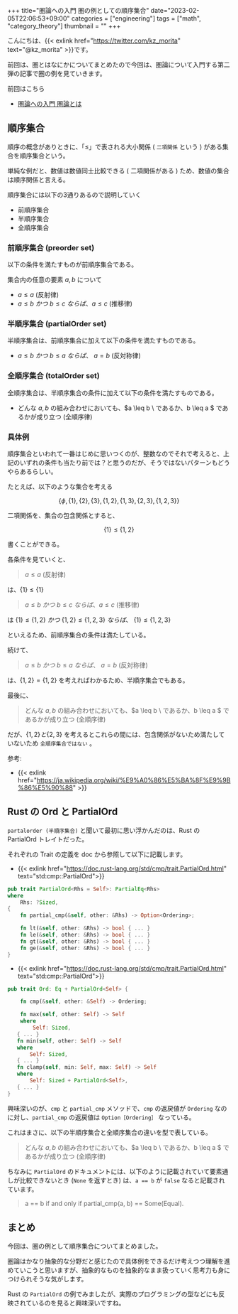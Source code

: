 +++
title="圏論への入門 圏の例としての順序集合"
date="2023-02-05T22:06:53+09:00"
categories = ["engineering"]
tags = ["math", "category_theory"]
thumbnail = ""
+++

こんにちは、{{< exlink href="https://twitter.com/kz_morita" text="@kz_morita" >}}です。

前回は、圏とはなにかについてまとめたので今回は、圏論について入門する第二弾の記事で圏の例を見ていきます。


前回はこちら
- [圏論への入門 圏論とは](/posts/learn-category-theory-01/)

## 順序集合

順序の概念がありときに、「$\leq$」で表される大小関係 ( `二項関係` という ) がある集合を順序集合という。

単純な例だと、数値は数値同士比較できる ( 二項関係がある ) ため、数値の集合は順序関係と言える。


順序集合には以下の3通りあるので説明していく

- 前順序集合
- 半順序集合
- 全順序集合

### 前順序集合 (preorder set)

以下の条件を満たすものが前順序集合である。

集合内の任意の要素 $a, b$ について

- $a \leq a$ (反射律)
- $a \leq b \ かつ \ b \leq c \ ならば、a \leq c$ (推移律)

### 半順序集合 (partialOrder set)

半順序集合は、前順序集合に加えて以下の条件を満たすものである。

- $a \leq b \ かつ \ b \leq a \ ならば、\ a = b$ (反対称律)

### 全順序集合 (totalOrder set)

全順序集合は、半順序集合の条件に加えて以下の条件を満たすものである。

- どんな $a, b$ の組み合わせにおいても、$a \leq b \ であるか、b \leq a $ であるかが成り立つ (全順序律)

### 具体例

順序集合といわれて一番はじめに思いつくのが、整数なのでそれで考えると、上記のいずれの条件も当たり前では？と思うのだが、そうではないパターンもどうやらあるらしい。

たとえば、以下のような集合を考える

$$
\lbrace \phi, \lbrace 1 \rbrace, \lbrace 2 \rbrace, \lbrace 3 \rbrace, \lbrace 1, 2 \rbrace, \lbrace 1,3 \rbrace, \lbrace 2,3 \rbrace, \lbrace 1,2,3 \rbrace \rbrace
$$

二項関係を、集合の包含関係とすると、

$$
\lbrace 1 \rbrace \leq \lbrace 1,2 \rbrace 
$$

書くことができる。


各条件を見ていくと、

> $a \leq a$ (反射律)

は、$\lbrace 1 \rbrace \leq \lbrace 1 \rbrace$


> $a \leq b \ かつ \ b \leq c \ ならば、a \leq c$ (推移律)

は $\lbrace 1 \rbrace \leq \lbrace 1,2 \rbrace \ かつ \ \lbrace 1,2 \rbrace \leq \lbrace 1,2,3 \rbrace \ ならば、\ \lbrace 1 \rbrace \leq \lbrace 1,2,3 \rbrace$


といえるため、前順序集合の条件は満たしている。

続けて、

> $a \leq b \ かつ \ b \leq a \ ならば、\ a = b$ (反対称律)
 
は、$\lbrace 1,2 \rbrace = \lbrace 1,2 \rbrace$ を考えればわかるため、半順序集合でもある。


最後に、

> どんな $a, b$ の組み合わせにおいても、$a \leq b \ であるか、b \leq a $ であるかが成り立つ (全順序律)

だが、$\lbrace 1,2 \rbrace と \lbrace 2,3 \rbrace$ を考えるとこれらの間には、包含関係がないため満たしていないため `全順序集合ではない` 。

参考: 
- {{< exlink href="https://ja.wikipedia.org/wiki/%E9%A0%86%E5%BA%8F%E9%9B%86%E5%90%88" >}}


## Rust の Ord と PartialOrd

`partalorder (半順序集合)` と聞いて最初に思い浮かんだのは、Rust の PartialOrd トレイトだった。

それぞれの Trait の定義を doc から参照して以下に記載します。

- {{< exlink href="https://doc.rust-lang.org/std/cmp/trait.PartialOrd.html" text="std:cmp::PartialOrd">}}
```rust
pub trait PartialOrd<Rhs = Self>: PartialEq<Rhs>
where
    Rhs: ?Sized,
{
    fn partial_cmp(&self, other: &Rhs) -> Option<Ordering>;

    fn lt(&self, other: &Rhs) -> bool { ... }
    fn le(&self, other: &Rhs) -> bool { ... }
    fn gt(&self, other: &Rhs) -> bool { ... }
    fn ge(&self, other: &Rhs) -> bool { ... }
}
```

- {{< exlink href="https://doc.rust-lang.org/std/cmp/trait.PartialOrd.html" text="std:cmp::PartialOrd">}}
```rust
pub trait Ord: Eq + PartialOrd<Self> {

    fn cmp(&self, other: &Self) -> Ordering;

    fn max(self, other: Self) -> Self
    where
        Self: Sized,
   { ... }
   fn min(self, other: Self) -> Self
   where
       Self: Sized,
   { ... }
   fn clamp(self, min: Self, max: Self) -> Self
   where
       Self: Sized + PartialOrd<Self>,
   { ... }
}
```

興味深いのが、`cmp` と `partial_cmp` メソッドで、`cmp` の返戻値が `Ordering` なのに対し、`partial_cmp` の返戻値は `Option［Ordering］` なっている。

これはまさに、以下の半順序集合と全順序集合の違いを型で表している。

> どんな $a, b$ の組み合わせにおいても、$a \leq b \ であるか、b \leq a $ であるかが成り立つ (全順序律)

ちなみに `PartialOrd` のドキュメントには、以下のように記載されていて要素通しが比較できないとき (`None` を返すとき) は、`a == b` が `false` なると記載されています。

> a == b if and only if partial_cmp(a, b) == Some(Equal).

## まとめ

今回は、圏の例として順序集合についてまとめました。

圏論はかなり抽象的な分野だと感じたので具体例をできるだけ考えつつ理解を進めていこうと思いますが、抽象的なものを抽象的なまま扱っていく思考力も身につけられそうな気がします。

Rust の `PartialOrd` の例でみましたが、実際のプログラミングの型などにも反映されているのを見ると興味深いですね。
